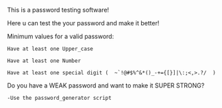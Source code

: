This is a password testing software!

Here u can test the your password and make it better!

Minimum values for a valid password:

    Have at least one Upper_case
    
    Have at least one Number
    
    Have at least one special digit (  ~`!@#$%^&*()_-+={[}]|\:;<,>.?/  )

Do you have a WEAK password and want to make it SUPER STRONG?

	-Use the password_generator script
